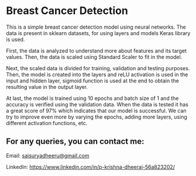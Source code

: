 # Breast Cancer Detection

This is a simple breast cancer detection model using neural networks. The data is present in sklearn datasets, for using layers and models Keras library is used.

First, the data is analyzed to understand more about features and its target values. Then, the data is scaled using Standard Scaler to fit in the model.

Next, the scaled data is divided for training, validation and testing purposes. Then, the model is created into the layers and reLU activation is used in the input and hidden layer, sigmoid function is used at the end to obtain the resulting value in the output layer.

At last, the model is trained using 10 epochs and batch size of 1 and the accuracy is verified using the validation data. When the data is tested it has a great score of 97% which indicates that our model is successful. We can try to improve even more by varying the epochs, adding more layers, using different activation functions, etc.


## For any queries, you can contact me:

Email: <saisuryadheeru@gmail.com>

LinkedIn: https://www.linkedin.com/in/p-krishna-dheeraj-56a823202/
